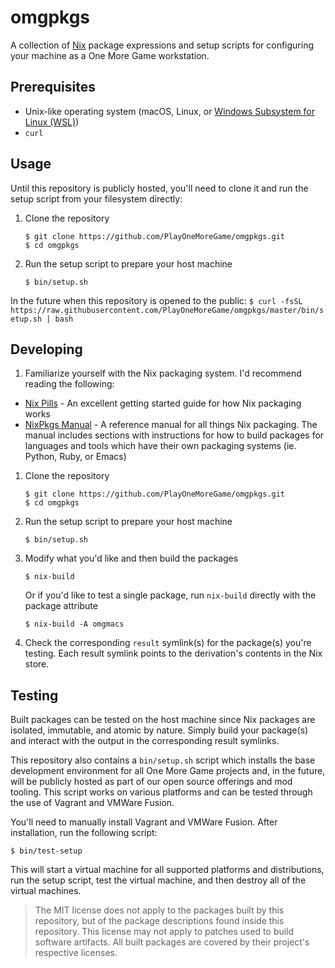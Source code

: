 # omgpkgs

A collection of [Nix](https://nixos.org/nix/) package expressions and setup scripts for configuring your machine as a One More Game workstation.

## Prerequisites

* Unix-like operating system (macOS, Linux, or [Windows Subsystem for Linux (WSL)](https://docs.microsoft.com/en-us/windows/wsl/install-win10))
* `curl`

## Usage

Until this repository is publicly hosted, you'll need to clone it and run the setup script from your filesystem directly:

1. Clone the repository
    ```
    $ git clone https://github.com/PlayOneMoreGame/omgpkgs.git
    $ cd omgpkgs
    ```

1. Run the setup script to prepare your host machine
    ```
    $ bin/setup.sh
    ```

In the future when this repository is opened to the public:
    ```
    $ curl -fsSL https://raw.githubusercontent.com/PlayOneMoreGame/omgpkgs/master/bin/setup.sh | bash
    ```

## Developing

1. Familiarize yourself with the Nix packaging system. I'd recommend reading the following:
  * [Nix Pills](https://nixos.org/nixos/nix-pills/) - An excellent getting started guide for how Nix packaging works
  * [NixPkgs Manual](https://nixos.org/nixpkgs/manual/) - A reference manual for all things Nix packaging. The manual includes sections with instructions for how to build packages for languages and tools which have their own packaging systems (ie. Python, Ruby, or Emacs)

1. Clone the repository
    ```
    $ git clone https://github.com/PlayOneMoreGame/omgpkgs.git
    $ cd omgpkgs
    ```

1. Run the setup script to prepare your host machine
   ```
   $ bin/setup.sh
   ```

1. Modify what you'd like and then build the packages
   ```
   $ nix-build
   ```

   Or if you'd like to test a single package, run `nix-build` directly with the package attribute

   ```
   $ nix-build -A omgmacs
   ```

1. Check the corresponding `result` symlink(s) for the package(s) you're testing. Each result symlink points to the derivation's contents in the Nix store.

## Testing

Built packages can be tested on the host machine since Nix packages are isolated, immutable, and atomic by nature. Simply build your package(s) and interact with the output in the corresponding result symlinks.

This repository also contains a `bin/setup.sh` script which installs the base development environment for all One More Game projects and, in the future, will be publicly hosted as part of our open source offerings and mod tooling. This script works on various platforms and can be tested through the use of Vagrant and VMWare Fusion.

You'll need to manually install Vagrant and VMWare Fusion. After installation, run the following script:

    $ bin/test-setup

This will start a virtual machine for all supported platforms and distributions, run the setup script, test the virtual machine, and then destroy all of the virtual machines.

> The MIT license does not apply to the packages built by this repository, but of the package descriptions found inside this repository. This license may not apply to patches used to build software artifacts. All built packages are covered by their project's respective licenses.
